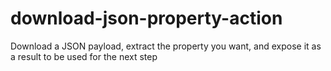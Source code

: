 # download-json-property-action
Download a JSON payload, extract the property you want, and expose it as a result to be used for the next step

